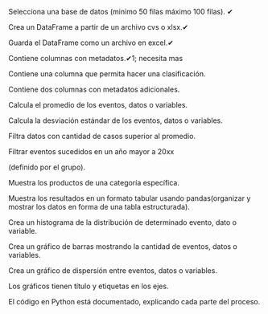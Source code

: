 Selecciona una base de datos (minimo 50 filas máximo 100 filas). ✔

Crea un DataFrame a partir de un archivo cvs o xlsx.✔

Guarda el DataFrame como un archivo en excel.✔

Contiene columnas con metadatos.✔1; necesita mas

Contiene una columna que permita hacer una clasificación.

Contiene dos columnas con metadatos adicionales.

Calcula el promedio de los eventos, datos o variables.

Calcula la desviación estándar de los eventos, datos o variables.

Filtra datos con cantidad de casos superior al promedio.

Filtrar eventos sucedidos en un año mayor a 20xx

(definido por el grupo).

Muestra los productos de una categoría específica.

Muestra los resultados en un formato tabular usando pandas(organizar y mostrar los datos en forma de una tabla estructurada).

Crea un histograma de la distribución de determinado evento, dato o variable.

Crea un gráfico de barras mostrando la cantidad de eventos, datos o variables.

Crea un gráfico de dispersión entre eventos, datos o variables.

Los gráficos tienen título y etiquetas en los ejes.

El código en Python está documentado, explicando cada parte del proceso.




